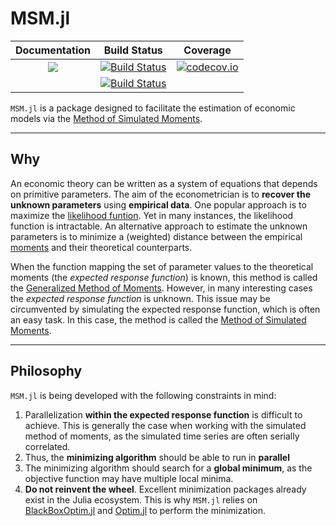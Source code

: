 # MSM.jl


| **Documentation**  | **Build Status** | **Coverage** |
|:-:|:-:|:-:|
| [![](https://img.shields.io/badge/docs-dev-blue.svg)](https://JulienPascal.github.io/MSM.jl/dev)|[![Build Status](https://github.com/JulienPascal/MSM.jl/workflows/CI/badge.svg)](https://github.com/JulienPascal/MSM.jl/actions)|[![codecov.io](https://codecov.io/gh/JulienPascal/MSM.jl/branch/julia_1.5/graphs/badge.svg)](https://codecov.io/gh/JulienPascal/MSM.jl/branch/julia_1.5/)|
||[![Build Status](https://travis-ci.com/JulienPascal/MSM.jl.svg?branch=main)](https://travis-ci.com/JulienPascal/MSM.jl)||



`MSM.jl` is a package designed to facilitate the estimation of economic models
via the [Method of Simulated Moments](https://en.wikipedia.org/wiki/Method_of_simulated_moments).

---

## Why

An economic theory can be written as a system of equations that depends on primitive
parameters. The aim of the econometrician is to **recover the unknown parameters**
using **empirical data**. One popular approach is to maximize the [likelihood funtion](https://en.wikipedia.org/wiki/Likelihood_function).
Yet in many instances, the likelihood function is intractable. An alternative approach to estimate the unknown parameters is to minimize a (weighted) distance between
the empirical [moments](https://en.wikipedia.org/wiki/Moment_(mathematics)) and their theoretical counterparts.

When the function mapping the set of parameter values to the theoretical moments (the *expected response function*) is known, this method is called
the [Generalized Method of Moments](https://en.wikipedia.org/wiki/Generalized_method_of_moments).
However, in many interesting cases the *expected response function* is unknown. This issue may be circumvented by simulating the expected response function, which is often an easy task. In this case, the method is called the [Method of Simulated Moments](https://en.wikipedia.org/wiki/Method_of_simulated_moments).

---

## Philosophy

`MSM.jl` is being developed with the following constraints in mind:

1. Parallelization **within the expected response function** is difficult to achieve. This is generally the case when working with the simulated method of moments, as the simulated time series are often serially correlated.
2. Thus, the **minimizing algorithm** should be able to run in **parallel**
3. The minimizing algorithm should search for a **global minimum**, as the objective function may have multiple local minima.
4. **Do not reinvent the wheel**. Excellent minimization packages already exist in the Julia ecosystem. This is why `MSM.jl` relies on [BlackBoxOptim.jl](https://github.com/robertfeldt/BlackBoxOptim.jl) and [Optim.jl](https://github.com/JuliaNLSolvers/Optim.jl) to perform the minimization.
